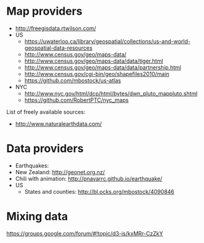 # Map providers

* http://freegisdata.rtwilson.com/
* US
  * https://uwaterloo.ca/library/geospatial/collections/us-and-world-geospatial-data-resources	
  * http://www.census.gov/geo/maps-data/
  * http://www.census.gov/geo/maps-data/data/tiger.html
  * http://www.census.gov/geo/maps-data/data/partnership.html
  * http://www.census.gov/cgi-bin/geo/shapefiles2010/main
  * https://github.com/mbostock/us-atlas
* NYC
  * http://www.nyc.gov/html/dcp/html/bytes/dwn_pluto_mappluto.shtml
  * https://github.com/RobertPTC/nyc_maps

List of freely available sources:

* http://www.naturalearthdata.com/

# Data providers

* Earthquakes:
 * New Zealand: http://geonet.org.nz/
 * Chili with animation: http://pnavarrc.github.io/earthquake/
* US
  * States and counties: http://bl.ocks.org/mbostock/4090846

# Mixing data

https://groups.google.com/forum/#!topic/d3-js/kxMRr-CzZkY